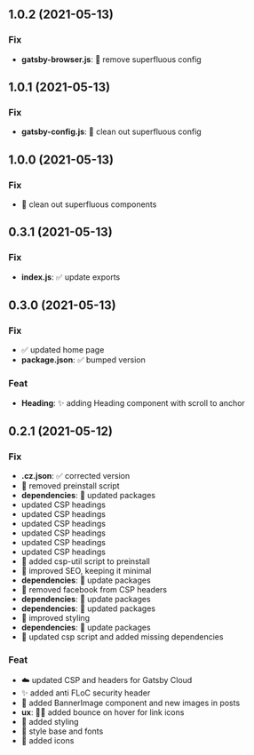 ## 1.0.2 (2021-05-13)

### Fix

- **gatsby-browser.js**: 🛁 remove superfluous config

## 1.0.1 (2021-05-13)

### Fix

- **gatsby-config.js**: 🛁 clean out superfluous config

## 1.0.0 (2021-05-13)

### Fix

- 🛁 clean out superfluous components

## 0.3.1 (2021-05-13)

### Fix

- **index.js**: ✅ update exports

## 0.3.0 (2021-05-13)

### Fix

- ✅ updated home page
- **package.json**: ✅ bumped version

### Feat

- **Heading**: ✨ adding Heading component with scroll to anchor

## 0.2.1 (2021-05-12)

### Fix

- **.cz.json**: ✅ corrected version
- 🐞 removed preinstall script
- **dependencies**: 💫 updated packages
- updated CSP headings
- updated CSP headings
- updated CSP headings
- updated CSP headings
- updated CSP headings
- updated CSP headings
- 🔧 added csp-util script to preinstall
- 🤖 improved SEO, keeping it minimal
- **dependencies**: 💫 update packages
- 💫 removed facebook from CSP headers
- **dependencies**: 💫 update packages
- **dependencies**: 💫 updated packages
- 💄 improved styling
- **dependencies**: 💫 update packages
- 🐞 updated csp script and added missing dependencies

### Feat

- ☁️ updated CSP and headers for Gatsby Cloud
- ✨ added anti FLoC security header
- 📸 added BannerImage component and new images in posts
- **ux**: 🧑🏽 added bounce on hover for link icons
- 💄 added styling
- 💄 style base and fonts
- 💄 added icons
